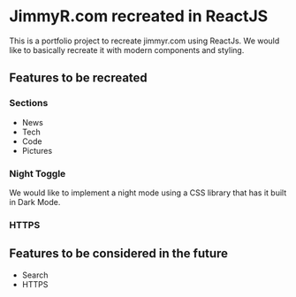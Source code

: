 # JimmyR.com recreated in ReactJS

This is a portfolio project to recreate jimmyr.com using ReactJs. We would like to basically recreate it with modern components and styling. 

## Features to be recreated

### Sections
- News
- Tech 
- Code
- Pictures

### Night Toggle
We would like to implement a night mode using a CSS library that has it built in Dark Mode. 

### HTTPS


## Features to be considered in the future
- Search 
- HTTPS

